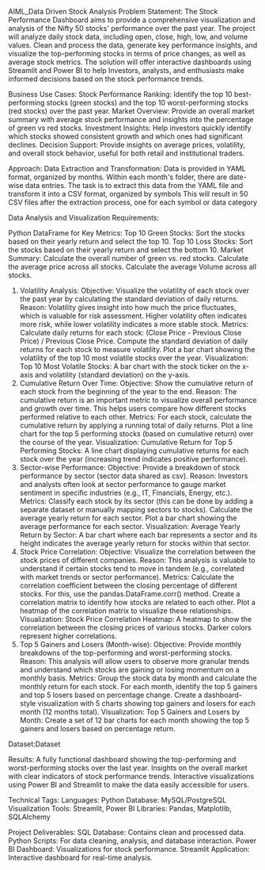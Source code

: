 AIML_Data Driven Stock Analysis
Problem Statement:
The Stock Performance Dashboard aims to provide a comprehensive visualization and analysis of the Nifty 50 stocks' performance over the past year. The project will analyze daily stock data, including open, close, high, low, and volume values. Clean and process the data, generate key performance insights, and visualize the top-performing stocks in terms of price changes, as well as average stock metrics. The solution will offer interactive dashboards using Streamlit and Power BI to help Investors, analysts, and enthusiasts make informed decisions based on the stock performance trends.

Business Use Cases:
Stock Performance Ranking: Identify the top 10 best-performing stocks (green stocks) and the top 10 worst-performing stocks (red stocks) over the past year.
Market Overview: Provide an overall market summary with average stock performance and insights into the percentage of green vs red stocks.
Investment Insights: Help investors quickly identify which stocks showed consistent growth and which ones had significant declines.
Decision Support: Provide insights on average prices, volatility, and overall stock behavior, useful for both retail and institutional traders.



Approach:
Data Extraction and Transformation:
Data is provided in YAML format, organized by months.
Within each month's folder, there are date-wise data entries.
The task is to extract this data from the YAML file and transform it into a CSV format, organized by symbols 
This will result in 50 CSV files after the extraction process, one for each symbol or data category



Data Analysis and Visualization Requirements:

Python DataFrame for Key Metrics:
Top 10 Green Stocks: Sort the stocks based on their yearly return and select the top 10.
Top 10 Loss Stocks: Sort the stocks based on their yearly return and select the bottom 10.
Market Summary:
Calculate the overall number of green vs. red stocks.
Calculate the average price across all stocks.
Calculate the average Volume across all stocks.

1. Volatility Analysis:
Objective: Visualize the volatility of each stock over the past year by calculating the standard deviation of daily returns.
Reason: Volatility gives insight into how much the price fluctuates, which is valuable for risk assessment. Higher volatility often indicates more risk, while lower volatility indicates a more stable stock.
Metrics:
Calculate daily returns for each stock: (Close Price - Previous Close Price) / Previous Close Price.
Compute the standard deviation of daily returns for each stock to measure volatility.
Plot a bar chart showing the volatility of the top 10 most volatile stocks over the year.
Visualization:
Top 10 Most Volatile Stocks: A bar chart with the stock ticker on the x-axis and volatility (standard deviation) on the y-axis.
2. Cumulative Return Over Time:
Objective: Show the cumulative return of each stock from the beginning of the year to the end.
Reason: The cumulative return is an important metric to visualize overall performance and growth over time. This helps users compare how different stocks performed relative to each other.
Metrics:
For each stock, calculate the cumulative return by applying a running total of daily returns.
Plot a line chart for the top 5 performing stocks (based on cumulative return) over the course of the year.
Visualization:
Cumulative Return for Top 5 Performing Stocks: A line chart displaying cumulative returns for each stock over the year (increasing trend indicates positive performance).
3. Sector-wise Performance:
Objective: Provide a breakdown of stock performance by sector (sector data shared as csv).
Reason: Investors and analysts often look at sector performance to gauge market sentiment in specific industries (e.g., IT, Financials, Energy, etc.).
Metrics:
Classify each stock by its sector (this can be done by adding a separate dataset or manually mapping sectors to stocks).
Calculate the average yearly return for each sector.
Plot a bar chart showing the average performance for each sector.
Visualization:
Average Yearly Return by Sector: A bar chart where each bar represents a sector and its height indicates the average yearly return for stocks within that sector.
4. Stock Price Correlation:
Objective: Visualize the correlation between the stock prices of different companies.
Reason: This analysis is valuable to understand if certain stocks tend to move in tandem (e.g., correlated with market trends or sector performance).
Metrics:
Calculate the correlation coefficient between the closing percentage of different stocks. For this, use the pandas.DataFrame.corr() method.
Create a correlation matrix to identify how stocks are related to each other.
Plot a heatmap of the correlation matrix to visualize these relationships.
Visualization:
Stock Price Correlation Heatmap: A heatmap to show the correlation between the closing prices of various stocks. Darker colors represent higher correlations.
5. Top 5 Gainers and Losers (Month-wise):
Objective: Provide monthly breakdowns of the top-performing and worst-performing stocks.
Reason: This analysis will allow users to observe more granular trends and understand which stocks are gaining or losing momentum on a monthly basis.
Metrics:
Group the stock data by month and calculate the monthly return for each stock.
For each month, identify the top 5 gainers and top 5 losers based on percentage change.
Create a dashboard-style visualization with 5 charts showing top gainers and losers for each month (12 months total).
Visualization:
Top 5 Gainers and Losers by Month: Create a set of 12 bar charts for each month showing the top 5 gainers and losers based on percentage return.


Dataset:Dataset

Results:
A fully functional dashboard showing the top-performing and worst-performing stocks over the last year.
Insights on the overall market with clear indicators of stock performance trends.
Interactive visualizations using Power BI and Streamlit to make the data easily accessible for users.


Technical Tags:
Languages: Python
Database: MySQL/PostgreSQL
Visualization Tools: Streamlit, Power BI
Libraries: Pandas, Matplotlib, SQLAlchemy

Project Deliverables:
SQL Database: Contains clean and processed data.
Python Scripts: For data cleaning, analysis, and database interaction.
Power BI Dashboard: Visualizations for stock performance.
Streamlit Application: Interactive dashboard for real-time analysis.
